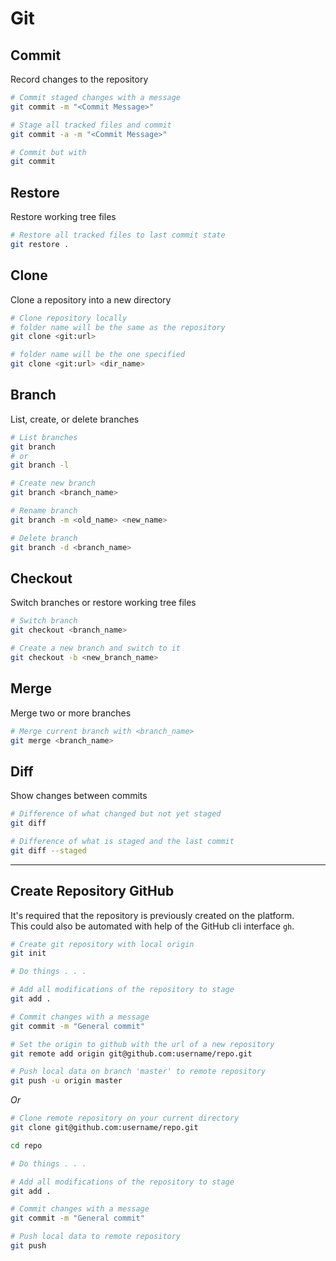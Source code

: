 # Git

<!--
- Git commands
- Usefull combinations
-->

## Commit
Record changes to the repository

```sh
# Commit staged changes with a message
git commit -m "<Commit Message>"

# Stage all tracked files and commit 
git commit -a -m "<Commit Message>"

# Commit but with 
git commit
```

## Restore
Restore working tree files

```sh
# Restore all tracked files to last commit state
git restore .
```

## Clone
Clone a repository into a new directory

```sh
# Clone repository locally
# folder name will be the same as the repository
git clone <git:url>

# folder name will be the one specified
git clone <git:url> <dir_name>
```

## Branch
List, create, or delete branches

```sh
# List branches
git branch
# or
git branch -l

# Create new branch
git branch <branch_name>

# Rename branch
git branch -m <old_name> <new_name>

# Delete branch
git branch -d <branch_name>
```

## Checkout
Switch branches or restore working tree files

```sh
# Switch branch
git checkout <branch_name>

# Create a new branch and switch to it
git checkout -b <new_branch_name>
```

## Merge
Merge two or more branches

```sh
# Merge current branch with <branch_name>
git merge <branch_name>
```

## Diff
Show changes between commits

```sh
# Difference of what changed but not yet staged
git diff

# Difference of what is staged and the last commit
git diff --staged
```


___

## Create Repository GitHub

It's required that the repository is previously created on the platform. <br/>
This could also be automated with help of the GitHub cli interface `gh`.

```bash
# Create git repository with local origin
git init

# Do things . . .

# Add all modifications of the repository to stage
git add .

# Commit changes with a message
git commit -m "General commit"

# Set the origin to github with the url of a new repository
git remote add origin git@github.com:username/repo.git

# Push local data on branch 'master' to remote repository
git push -u origin master
```

*Or*

```bash
# Clone remote repository on your current directory
git clone git@github.com:username/repo.git

cd repo

# Do things . . .

# Add all modifications of the repository to stage
git add .

# Commit changes with a message
git commit -m "General commit"

# Push local data to remote repository
git push
```


<!-- 
# Git
  ## Subcommands
    ### Clone
    ### Add
    ### Merge
    ### Rebase
    ### Stash
  ## Combinations of commands
  
  ## Configurations (optional)
 -->